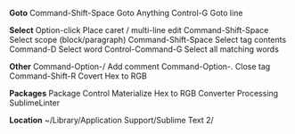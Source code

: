 **Goto**
Command-Shift-Space		Goto Anything
Control-G				Goto line

**Select**
Option-click			Place caret / multi-line edit
Command-Shift-Space		Select scope (block/paragraph)
Command-Shift-Space		Select tag contents
Command-D				Select word
Control-Command-G		Select all matching words

**Other**
Command-Option-/		Add comment
Command-Option-.		Close tag
Command-Shift-R			Covert Hex to RGB

**Packages**
Package Control
Materialize
Hex to RGB Converter
Processing
SublimeLinter

**Location**
~/Library/Application Support/Sublime Text 2/